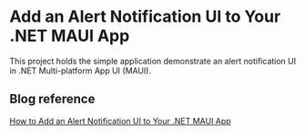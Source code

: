 # Add an Alert Notification UI to Your .NET MAUI App
This project holds the simple application demonstrate an alert notification UI in .NET Multi-platform App UI (MAUI).

## Blog reference
[How to Add an Alert Notification UI to Your .NET MAUI App](https://www.syncfusion.com/blogs/post/how-to-add-an-alert-notification-ui-to-your-net-maui-app.aspx)
